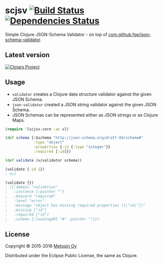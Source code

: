 # scjsv [![Build Status](https://travis-ci.org/metosin/scjsv.svg?branch=master)](https://travis-ci.org/metosin/scjsv) [![Dependencies Status](http://jarkeeper.com/metosin/scjsv/status.png)](http://jarkeeper.com/metosin/scjsv)

Simple Clojure JSON-Schema Validator - on top of [com.github.fge/json-schema-validator](https://github.com/fge/json-schema-validator).

## Latest version

[![Clojars Project](http://clojars.org/metosin/scjsv/latest-version.svg)](http://clojars.org/metosin/scjsv)

## Usage

* `validator` creates a Clojure data structure validator against the given JSON Schema.
* `json-validator` created a JSON string validator against the given JSON Schema.
* JSON Schemas can be represented either as JSON strings or as Clojure Maps.	

```clojure
(require '[scjsv.core :as v])

(def schema {:$schema "http://json-schema.org/draft-04/schema#"
             :type "object"
             :properties {:id {:type "integer"}}
             :required [:id]})

(def validate (v/validator schema))

(validate {:id 1})
; nil

(validate {})
; ({:domain "validation"
;   :instance {:pointer ""}
;   :keyword "required"
;   :level "error"
;   :message "object has missing required properties ([\"id\"])"
;   :missing ["id"]
;   :required ["id"]
;   :schema {:loadingURI "#" :pointer ""}})
```

## License

Copyright © 2015-2016 [Metosin Oy](http://www.metosin.fi)

Distributed under the Eclipse Public License, the same as Clojure.
